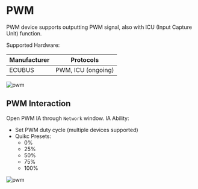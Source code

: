 # PWM

PWM device supports outputting PWM signal, also with ICU (Input Capture Unit) function.

Supported Hardware:

| Manufacturer | Protocols |
|--------|-------------------|
| ECUBUS | PWM, ICU (ongoing) |


![pwm](image.png)


## PWM Interaction

Open PWM IA through `Network` window. IA Ability:

- Set PWM duty cycle (multiple devices supported)
- Quikc Presets:
    - 0%
    - 25%
    - 50%
    - 75%
    - 100%

![pwm](ia.png)


